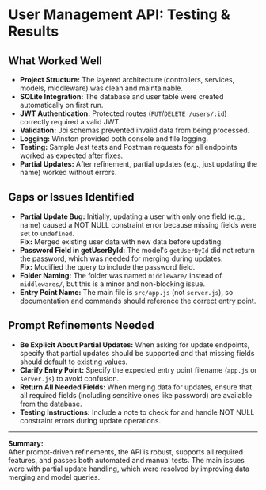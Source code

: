 # User Management API: Testing & Results

## What Worked Well
- **Project Structure:** The layered architecture (controllers, services, models, middleware) was clean and maintainable.
- **SQLite Integration:** The database and user table were created automatically on first run.
- **JWT Authentication:** Protected routes (`PUT`/`DELETE /users/:id`) correctly required a valid JWT.
- **Validation:** Joi schemas prevented invalid data from being processed.
- **Logging:** Winston provided both console and file logging.
- **Testing:** Sample Jest tests and Postman requests for all endpoints worked as expected after fixes.
- **Partial Updates:** After refinement, partial updates (e.g., just updating the name) worked without errors.

## Gaps or Issues Identified
- **Partial Update Bug:** Initially, updating a user with only one field (e.g., name) caused a NOT NULL constraint error because missing fields were set to `undefined`.  
  **Fix:** Merged existing user data with new data before updating.
- **Password Field in getUserById:** The model's `getUserById` did not return the password, which was needed for merging during updates.  
  **Fix:** Modified the query to include the password field.
- **Folder Naming:** The folder was named `middleware/` instead of `middlewares/`, but this is a minor and non-blocking issue.
- **Entry Point Name:** The main file is `src/app.js` (not `server.js`), so documentation and commands should reference the correct entry point.

## Prompt Refinements Needed
- **Be Explicit About Partial Updates:** When asking for update endpoints, specify that partial updates should be supported and that missing fields should default to existing values.
- **Clarify Entry Point:** Specify the expected entry point filename (`app.js` or `server.js`) to avoid confusion.
- **Return All Needed Fields:** When merging data for updates, ensure that all required fields (including sensitive ones like password) are available from the database.
- **Testing Instructions:** Include a note to check for and handle NOT NULL constraint errors during update operations.

---

**Summary:**  
After prompt-driven refinements, the API is robust, supports all required features, and passes both automated and manual tests. The main issues were with partial update handling, which were resolved by improving data merging and model queries. 